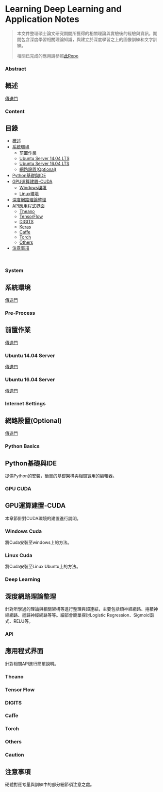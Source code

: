# Learning Deep Learning and Application Notes


> 本文件整理碩士論文研究期間所獲得的相關理論與實驗後的經驗與資訊。期間包含深度學習相關理論知識，與建立於深度學習之上的圖像訓練和文字訓練。
> 
> 相關已完成的應用請參照[此Repo](https://github.com/artmusic0/Graduated-Project)

### Abstract
## 概述

[傳送門](Ch0-Abstract)

### Content
## 目錄

* [概述](#abstract)
* [系統環境](#system)
    * [前置作業](#pre-process)
	* [Ubuntu Server 14.04 LTS](#ubuntu-1404-server)
	* [Ubuntu Server 16.04 LTS](#ubuntu-1604-server)
	* [網路設置(Optional)](#internet-settings)
* [Python基礎與IDE](#python-basics)
* [GPU運算建置-CUDA](#gpu-cuda)
    * [Windows環境](#Windows-cuda)
    * [Linux環境](#linux-cuda)
* [深度網路理論整理](#deep-learning)
* [API應用程式界面](#api)
    * [Theano](#theano)
    * [TensorFlow](#tensor-flow)
    * [DIGITS](#digits)
    * [Keras](#keras)
    * [Caffe](#caffe)
    * [Torch](#torch)
	* [Others](#others)
* [注意事項](#caution)

<br />

### System
## 系統環境

[傳送門](Ch1-System)

  ### Pre-Process
  ## 前置作業
  
  [傳送門](Ch1-System#pre-process)
  
  ### Ubuntu 14.04 Server
  
  [傳送門](Ch1-System#ubuntu-1404-server)
  
  ### Ubuntu 16.04 Server
  
  [傳送門](Ch1-System#ubuntu-1604-server)
  
  ### Internet Settings
  ## 網路設置(Optional)
  
  [傳送門](Ch1-System#internet-settings)
  
### Python Basics
## Python基礎與IDE

提供Python的安裝，簡單的基礎架構與相關實用的編輯器。

### GPU CUDA
## GPU運算建置-CUDA

本章節針對CUDA環境的建置進行說明。<br />

### Windows Cuda

將Cuda安裝至windows上的方法。

### Linux Cuda

將Cuda安裝至Linux Ubuntu上的方法。

### Deep Learning
## 深度網路理論整理

針對所學過的理論與相關架構等進行整理與超連結，主要包括類神經網路、捲積神經網路、遞歸神經網路等等。細部會簡單探討Logistic Regression、Sigmoid函式、RELU等。

### API
## 應用程式界面

針對相關API進行簡單說明。

### Theano

### Tensor Flow

### DIGITS

### Caffe

### Torch

### Others

### Caution
## 注意事項

硬體對應考量與訓練中的部分細節須注意之處。
